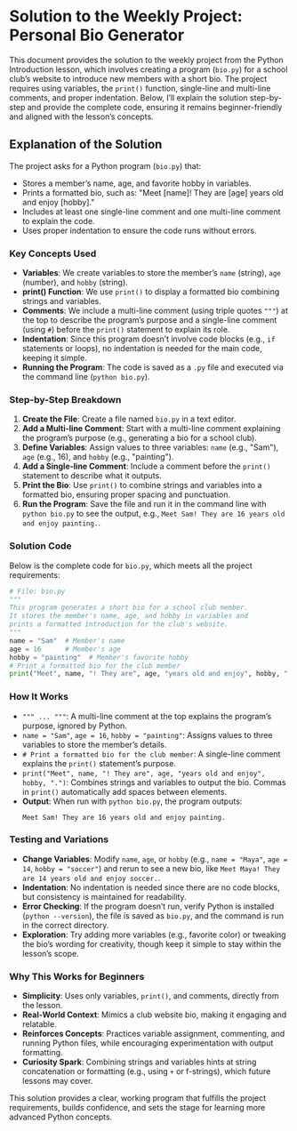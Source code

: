 # **Solution to the Weekly Project: Personal Bio Generator**

This document provides the solution to the weekly project from the Python Introduction lesson, which involves creating a program (`bio.py`) for a school club’s website to introduce new members with a short bio. The project requires using variables, the `print()` function, single-line and multi-line comments, and proper indentation. Below, I’ll explain the solution step-by-step and provide the complete code, ensuring it remains beginner-friendly and aligned with the lesson’s concepts.

## **Explanation of the Solution**

The project asks for a Python program (`bio.py`) that:
- Stores a member’s name, age, and favorite hobby in variables.
- Prints a formatted bio, such as: "Meet [name]! They are [age] years old and enjoy [hobby]."
- Includes at least one single-line comment and one multi-line comment to explain the code.
- Uses proper indentation to ensure the code runs without errors.

### **Key Concepts Used**
- **Variables**: We create variables to store the member’s `name` (string), `age` (number), and `hobby` (string).
- **print() Function**: We use `print()` to display a formatted bio combining strings and variables.
- **Comments**: We include a multi-line comment (using triple quotes `"""`) at the top to describe the program’s purpose and a single-line comment (using `#`) before the `print()` statement to explain its role.
- **Indentation**: Since this program doesn’t involve code blocks (e.g., `if` statements or loops), no indentation is needed for the main code, keeping it simple.
- **Running the Program**: The code is saved as a `.py` file and executed via the command line (`python bio.py`).

### **Step-by-Step Breakdown**
1. **Create the File**: Create a file named `bio.py` in a text editor.
2. **Add a Multi-line Comment**: Start with a multi-line comment explaining the program’s purpose (e.g., generating a bio for a school club).
3. **Define Variables**: Assign values to three variables: `name` (e.g., "Sam"), `age` (e.g., 16), and `hobby` (e.g., "painting").
4. **Add a Single-line Comment**: Include a comment before the `print()` statement to describe what it outputs.
5. **Print the Bio**: Use `print()` to combine strings and variables into a formatted bio, ensuring proper spacing and punctuation.
6. **Run the Program**: Save the file and run it in the command line with `python bio.py` to see the output, e.g., `Meet Sam! They are 16 years old and enjoy painting.`.

### **Solution Code**
Below is the complete code for `bio.py`, which meets all the project requirements:

```python
# File: bio.py
"""
This program generates a short bio for a school club member.
It stores the member's name, age, and hobby in variables and
prints a formatted introduction for the club's website.
"""
name = "Sam"  # Member's name
age = 16      # Member's age
hobby = "painting"  # Member's favorite hobby
# Print a formatted bio for the club member
print("Meet", name, "! They are", age, "years old and enjoy", hobby, ".")
```

### **How It Works**
- `""" ... """`: A multi-line comment at the top explains the program’s purpose, ignored by Python.
- `name = "Sam"`, `age = 16`, `hobby = "painting"`: Assigns values to three variables to store the member’s details.
- `# Print a formatted bio for the club member`: A single-line comment explains the `print()` statement’s purpose.
- `print("Meet", name, "! They are", age, "years old and enjoy", hobby, ".")`: Combines strings and variables to output the bio. Commas in `print()` automatically add spaces between elements.
- **Output**: When run with `python bio.py`, the program outputs:
  ```
  Meet Sam! They are 16 years old and enjoy painting.
  ```

### **Testing and Variations**
- **Change Variables**: Modify `name`, `age`, or `hobby` (e.g., `name = "Maya"`, `age = 14`, `hobby = "soccer"`) and rerun to see a new bio, like `Meet Maya! They are 14 years old and enjoy soccer.`.
- **Indentation**: No indentation is needed since there are no code blocks, but consistency is maintained for readability.
- **Error Checking**: If the program doesn’t run, verify Python is installed (`python --version`), the file is saved as `bio.py`, and the command is run in the correct directory.
- **Exploration**: Try adding more variables (e.g., favorite color) or tweaking the bio’s wording for creativity, though keep it simple to stay within the lesson’s scope.

### **Why This Works for Beginners**
- **Simplicity**: Uses only variables, `print()`, and comments, directly from the lesson.
- **Real-World Context**: Mimics a club website bio, making it engaging and relatable.
- **Reinforces Concepts**: Practices variable assignment, commenting, and running Python files, while encouraging experimentation with output formatting.
- **Curiosity Spark**: Combining strings and variables hints at string concatenation or formatting (e.g., using `+` or f-strings), which future lessons may cover.

This solution provides a clear, working program that fulfills the project requirements, builds confidence, and sets the stage for learning more advanced Python concepts.
